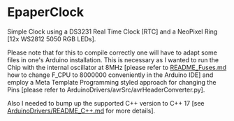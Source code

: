 # EpaperClock

Simple Clock using a DS3231 Real Time Clock [RTC] and a NeoPixel Ring [12x WS2812 5050 RGB LEDs].

Please note that for this to compile correctly one will have to adapt some files in one's Arduino installation. This is necessary as I wanted to run the Chip with the internal oscillator at 8MHz [please refer to [README_Fuses.md](README_Fuses.md) how to change F_CPU to 8000000 conveniently in the Arduino IDE] and employ a Meta Template Programming styled approach for changing the Pins [please refer to ArduinoDrivers/avrSrc/avrHeaderConverter.py].

Also I needed to bump up the supported C++ version to C++ 17 [see [ArduinoDrivers/README_C++.md](README_C++.md) for more details].
